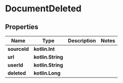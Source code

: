 
# DocumentDeleted

## Properties
Name | Type | Description | Notes
------------ | ------------- | ------------- | -------------
**sourceId** | **kotlin.Int** |  | 
**url** | **kotlin.String** |  | 
**userId** | **kotlin.String** |  | 
**deleted** | **kotlin.Long** |  | 



